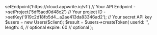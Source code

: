 <?php

use Getapp\Client;
use Getapp\Services\Users;

$client = (new Client())
    ->setEndpoint('https://cloud.appwrite.io/v1') // Your API Endpoint
    ->setProject('5df5acd0d48c2') // Your project ID
    ->setKey('919c2d18fb5d4...a2ae413da83346ad2'); // Your secret API key

$users = new Users($client);

$result = $users->createToken(
    userId: '<USER_ID>',
    length: 4, // optional
    expire: 60 // optional
);